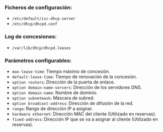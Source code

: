 ### Ficheros de configuración:
- `/etc/default/isc-dhcp-server`
- `/etc/dhcp/dhcpd.conf`

### Log de concesiones:
- `/var/lib/dhcp/dhcpd.leases`

### Parámetros configurables:
- `max-lease-time`: Tiempo máximo de concesión.
- `default-lease-time`: Tiempo de renovación de la concesión.
- `option routers`: Dirección de la puerta de enlace.
- `option domain-name-servers`: Dirección de los servidores DNS.
- `option domain-name`: Nombre de dominio.
- `option subnetmask`: Máscara de subred.
- `option broadcast-address`: Dirección de difusión de la red.
- `range`: Rango de dirección IP a asignar.
- `hardware ethernet`: Dirección MAC del cliente (Utilizado en reservas).
- `fixed-address`: Dirección IP que se va a asignar al cliente (Utilizado en reservas).